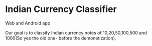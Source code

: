 # Indian Currency Classifier
Web and Android app

Our goal is to classify Indian currency notes of 10,20,50,100,500 and 1000(So yes the old one- before the demonetization).
